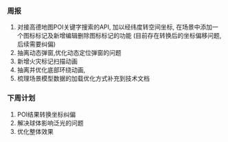 ### 周报

1. 对接高德地图POI关键字搜索的API, 加以经纬度转空间坐标, 在场景中添加一个图标标记及新增编辑删除图标标记的功能 (目前存在转换后的坐标偏移问题, 后续需要纠偏)
2. 抽离动态弹窗,优化动态定位弹窗的问题 
3. 新增火灾标记扫描动画
4. 抽离并优化底部环绕动画,
5. 梳理场景模型数据的加载优化方式补充到技术文档

### 下周计划

1. POI结果转换坐标纠偏
2. 解决球体影响泛光的问题
3. 优化整体效果

